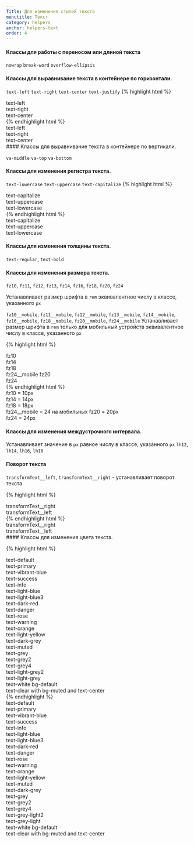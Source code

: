 ```yaml
---
Title: Для изменения стилей текста
menutitle: Текст
category: helpers
anchor: helpers-text
order: 4
---
```


#### Классы для работы с переносом или длиной текста

`nowrap`
`break-word`
`overflow-ellipsis`

#### Классы для выравнивание текста в контейнере по горизонтали.

`text-left`
`text-right`
`text-center`
`text-justify`
{% highlight html %}
<div class="text-left">text-left</div>
<div class="text-right">text-right</div>
<div class="text-center">text-center</div>
{% endhighlight html %}
<div class="bs-docs-example">
  <div class="text-left mb-10">text-left</div>
  <div class="text-right mb-10">text-right</div>
  <div class="text-center mb-10">text-center</div>
</div>
#### Классы для выравнивание текста в контейнере по вертикали.

`va-middle`
`va-top`
`va-bottom`

#### Классы для изменения регистра текста.

`text-lowercase`
`text-uppercase`
`text-capitalize`
{% highlight html %}
  <div class="text-capitalize">text-capitalize</div>
  <div class="text-uppercase">text-uppercase</div>
  <div class="text-lowercase">text-lowercase</div>
{% endhighlight html %}
<div class="bs-docs-example">
  <div class="text-capitalize mb-10">text-capitalize</div>
  <div class="text-uppercase mb-10">text-uppercase</div>
  <div class="text-lowercase mb-10">text-lowercase</div>
</div>

#### Классы для изменения толщины текста.

`text-regular`, `text-bold`

#### Классы для изменения размера текста.
`fz10`, `fz11`, `fz12`, `fz13`, `fz14`, `fz16`, `fz18`, `fz20`, `fz24`

Устанавливает размер шрифта в `rem` эквивалентное числу в классе, указанного `px`

`fz10__mobile`, `fz11__mobile`, `fz12__mobile`, `fz13__mobile`, `fz14__mobile`, `fz16__mobile`, `fz18__mobile`, `fz20__mobile`, `fz24__mobile`
Устанавливает размер шрифта в `rem` только для мобильный устройств эквивалентное числу в классе, указанного `px`

{% highlight html %}
<div class="fz10">fz10</div>
<div class="fz14">fz14</div>
<div class="fz18">fz18</div>
<div class="fz24__mobile fz20">fz24__mobile fz20</div>
<div class="fz24">fz24</div>
{% endhighlight html %}

<div class="bs-docs-example">
  <div class="fz10 mr-10">fz10 = 10px</div>
  <div class="fz14 mr-10">fz14 = 14px</div>
  <div class="fz18 mr-10">fz18 = 18px</div>
  <div class="fz24__mobile fz20">fz24__mobile = 24 на мобильных fz20 = 20px</div>
  <div class="fz24 mr-10">fz24 = 24px</div>
</div>

#### Классы для изменения междустрочного интервала.

Устанавливает значение в `px` равное числу в классе, указанного `px`
`lh12`, `lh14`, `lh16`, `lh18`

#### Поворот текста

`transformText__left`, `transformText__right` - устанавливает поворот текста

{% highlight html %}
  <div class="transformText__right">transformText__right</div>
  <div class="transformText__left">transformText__left</div>
{% endhighlight html %}
<div class="bs-docs-example">
  <div class="transformText__right mb-10">transformText__right</div>
  <div class="transformText__left mb-10">transformText__left</div>
</div>
#### Классы для изменения  цвета текста.

{% highlight html %}
  <div class="text-default">text-default</div>
  <div class="text-primary">text-primary</div>
  <div class="text-vibrant-blue">text-vibrant-blue</div>
  <div class="text-success">text-success</div>
  <div class="text-info">text-info</div>
  <div class="text-light-blue">text-light-blue</div>
  <div class="text-light-blue3">text-light-blue3</div>
  <div class="text-dark-red">text-dark-red</div>
  <div class="text-danger">text-danger</div>
  <div class="text-rose">text-rose</div>
  <div class="text-warning">text-warning</div>
  <div class="text-orange">text-orange</div>
  <div class="text-light-yellow">text-light-yellow</div>
  <div class="text-dark-grey">text-dark-grey</div>
  <div class="text-muted">text-muted</div>
  <div class="text-grey">text-grey</div>
  <div class="text-grey2">text-grey2</div>
  <div class="text-grey4">text-grey4</div>
  <div class="text-light-grey2">text-light-grey2</div>
  <div class="text-light-grey">text-light-grey</div>
  <div class="text-white bg-default">text-white bg-default</div>
  <div class="bg-muted text-center">text-clear with bg-mu<span class="text-clear">te</span>d and text-center</div>
{% endhighlight %}

<div class="bs-docs-example">
  <div class="text-default mb-10">text-default</div>
  <div class="text-primary mb-10">text-primary</div>
  <div class="text-vibrant-blue mb-10">text-vibrant-blue</div>
  <div class="text-success mb-10">text-success</div>
  <div class="text-info mb-10">text-info</div>
  <div class="text-light-blue mb-10">text-light-blue</div>
  <div class="text-light-blue3 mb-10">text-light-blue3</div>
  <div class="text-dark-red mb-10">text-dark-red</div>
  <div class="text-danger mb-10">text-danger</div>
  <div class="text-rose mb-10">text-rose</div>
  <div class="text-warning mb-10">text-warning</div>
  <div class="text-orange mb-10">text-orange</div>
  <div class="text-light-yellow mb-10">text-light-yellow</div>
  <div class="text-muted mb-10">text-muted</div>
  <div class="text-dark-grey mb-10">text-dark-grey</div>
  <div class="text-grey mb-10">text-grey</div>
  <div class="text-grey2 mb-10">text-grey2</div>
  <div class="text-grey4 mb-10">text-grey4</div>
  <div class="text-light-grey2 mb-10">text-grey-light2</div>
  <div class="text-light-grey mb-10">text-grey-light</div>
  <div class="text-white bg-default mb-10">text-white bg-default</div>
  <div class="bg-muted text-center mb-10">text-clear with bg-mu<span class="text-clear">te</span>d and text-center</div>
</div>
